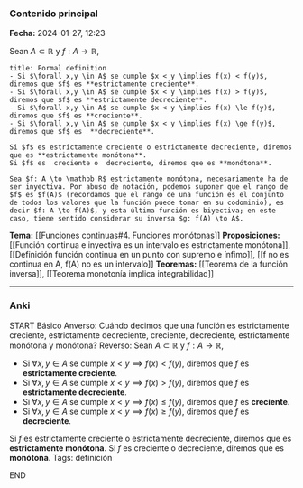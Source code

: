 ### Contenido principal

**Fecha:** 2024-01-27, 12:23

Sean $A \subset \mathbb R$ y $f: A \to \mathbb R$,
```ad-formal
title: Formal definition
- Si $\forall x,y \in A$ se cumple $x < y \implies f(x) < f(y)$, diremos que $f$ es **estrictamente creciente**.
- Si $\forall x,y \in A$ se cumple $x < y \implies f(x) > f(y)$, diremos que $f$ es **estrictamente decreciente**.
- Si $\forall x,y \in A$ se cumple $x < y \implies f(x) \le f(y)$, diremos que $f$ es **creciente**.
- Si $\forall x,y \in A$ se cumple $x < y \implies f(x) \ge f(y)$, diremos que $f$ es  **decreciente**.

Si $f$ es estrictamente creciente o estrictamente decreciente, diremos que es **estrictamente monótona**.
Si $f$ es  creciente o  decreciente, diremos que es **monótona**.
```

```ad-info
Sea $f: A \to \mathbb R$ estrictamente monótona, necesariamente ha de ser inyectiva. Por abuso de notación, podemos suponer que el rango de $f$ es $f(A)$ (recordamos que el rango de una función es el conjunto de todos los valores que la función puede tomar en su codominio), es decir $f: A \to f(A)$, y esta última función es biyectiva; en este caso, tiene sentido considerar su inversa $g: f(A) \to A$.

```


**Tema:** [[Funciones continuas#4. Funciones monótonas]]
**Proposiciones:** [[Función continua e inyectiva es un intervalo es estrictamente monótona]], [[Definición función continua en un punto con supremo e ínfimo]], [[f no es continua en A, f(A) no es un intervalo]]
**Teoremas:** [[Teorema de la función inversa]], [[Teorema monotonía implica integrabilidad]]

---
### Anki

START
Básico
Anverso: Cuándo decimos que una función es estrictamente creciente, estrictamente decreciente, creciente, decreciente, estrictamente monótona y monótona?
Reverso: Sean $A \subset \mathbb R$ y $f: A \to \mathbb R$,
- Si $\forall x,y \in A$ se cumple $x < y \implies f(x) < f(y)$, diremos que $f$ es **estrictamente creciente**.
- Si $\forall x,y \in A$ se cumple $x < y \implies f(x) > f(y)$, diremos que $f$ es **estrictamente decreciente**.
- Si $\forall x,y \in A$ se cumple $x < y \implies f(x) \le f(y)$, diremos que $f$ es **creciente**.
- Si $\forall x,y \in A$ se cumple $x < y \implies f(x) \ge f(y)$, diremos que $f$ es  **decreciente**.

Si $f$ es estrictamente creciente o estrictamente decreciente, diremos que es **estrictamente monótona**.
Si $f$ es  creciente o  decreciente, diremos que es **monótona**.
Tags: definición
<!--ID: 1706457343524-->
END
